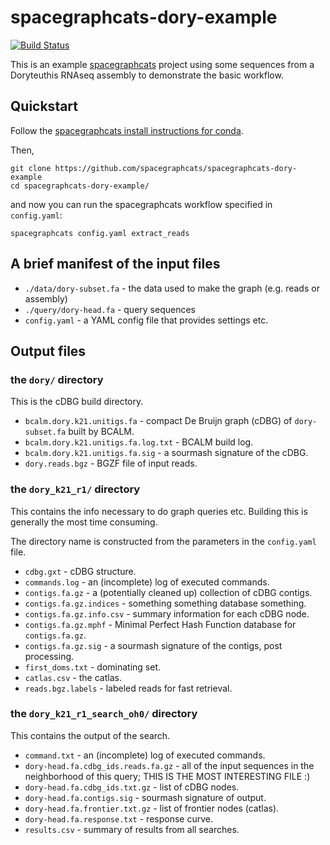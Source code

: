 # spacegraphcats-dory-example

[![Build Status](https://travis-ci.org/spacegraphcats/spacegraphcats-dory-example.svg?branch=master)](https://travis-ci.org/spacegraphcats/spacegraphcats-dory-example)

This is an example
[spacegraphcats](https://github.com/spacegraphcats/spacegraphcats/)
project using some sequences from a Doryteuthis RNAseq assembly to
demonstrate the basic workflow.

## Quickstart

Follow the [spacegraphcats install instructions for conda](https://github.com/spacegraphcats/spacegraphcats/blob/master/doc/installing-spacegraphcats.md).

Then,

```
git clone https://github.com/spacegraphcats/spacegraphcats-dory-example
cd spacegraphcats-dory-example/
```

and now you can run the spacegraphcats workflow specified in `config.yaml`:

```
spacegraphcats config.yaml extract_reads
```

## A brief manifest of the input files

* `./data/dory-subset.fa` - the data used to make the graph (e.g. reads or assembly)
* `./query/dory-head.fa` - query sequences
* `config.yaml` - a YAML config file that provides settings etc.

## Output files

### the `dory/` directory

This is the cDBG build directory.

* `bcalm.dory.k21.unitigs.fa` - compact De Bruijn graph (cDBG) of `dory-subset.fa` built by BCALM.
* `bcalm.dory.k21.unitigs.fa.log.txt` - BCALM build log.
* `bcalm.dory.k21.unitigs.fa.sig` - a sourmash signature of the cDBG.
* `dory.reads.bgz` - BGZF file of input reads.

### the `dory_k21_r1/` directory

This contains the info necessary to do graph queries etc. Building this
is generally the most time consuming.

The directory name is constructed from the parameters in the
`config.yaml` file.

* `cdbg.gxt` - cDBG structure.
* `commands.log` - an (incomplete) log of executed commands.
* `contigs.fa.gz` - a (potentially cleaned up) collection of cDBG contigs.
* `contigs.fa.gz.indices` - something something database something.
* `contigs.fa.gz.info.csv` - summary information for each cDBG node.
* `contigs.fa.gz.mphf` - Minimal Perfect Hash Function database for `contigs.fa.gz`.
* `contigs.fa.gz.sig` - a sourmash signature of the contigs, post processing.
* `first_doms.txt` - dominating set.
* `catlas.csv` - the catlas.
* `reads.bgz.labels` - labeled reads for fast retrieval.

### the `dory_k21_r1_search_oh0/` directory

This contains the output of the search.

* `command.txt` - an (incomplete) log of executed commands.
* `dory-head.fa.cdbg_ids.reads.fa.gz` - all of the input sequences in the neighborhood of this query; THIS IS THE MOST INTERESTING FILE :)
* `dory-head.fa.cdbg_ids.txt.gz` - list of cDBG nodes.
* `dory-head.fa.contigs.sig` - sourmash signature of output.
* `dory-head.fa.frontier.txt.gz` - list of frontier nodes (catlas).
* `dory-head.fa.response.txt` - response curve.
* `results.csv` - summary of results from all searches.
